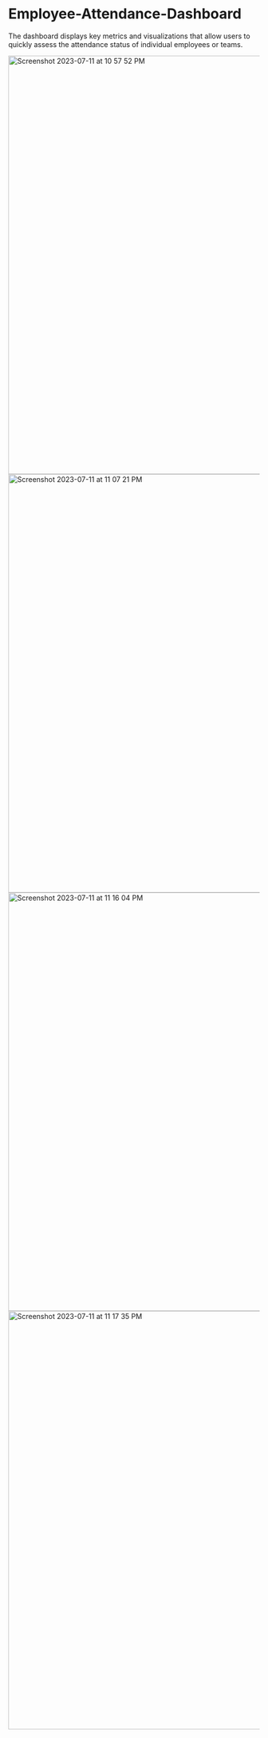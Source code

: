 # Employee-Attendance-Dashboard

The dashboard displays key metrics and visualizations that allow users to quickly assess the attendance status of individual employees or teams. 


<img width="839" alt="Screenshot 2023-07-11 at 10 57 52 PM" src="https://github.com/Rakesh637/Employee-Attendance-Dashboard/assets/60855144/0edf00a0-7121-4217-be94-97a5041f7c1a">

<img width="839" alt="Screenshot 2023-07-11 at 11 07 21 PM" src="https://github.com/Rakesh637/Employee-Attendance-Dashboard/assets/60855144/c8a859bc-136e-4480-bd00-12588f3e4f52">

<img width="839" alt="Screenshot 2023-07-11 at 11 16 04 PM" src="https://github.com/Rakesh637/Employee-Attendance-Dashboard/assets/60855144/06fc6930-af3e-4049-be39-28cb925b08bb">

<img width="839" alt="Screenshot 2023-07-11 at 11 17 35 PM" src="https://github.com/Rakesh637/Employee-Attendance-Dashboard/assets/60855144/1cdc3c2e-18fc-41be-a898-9a80c94a8f39">










